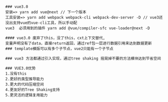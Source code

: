 <!--
 * @Author: your name
 * @Date: 2020-02-23 23:46:36
 * @LastEditTime: 2020-02-24 15:46:02
 * @LastEditors: Please set LastEditors
 * @Description: In User Settings Edit
 * @FilePath: \vue3-ts-app\reademe.md
 -->
```
### vue3.0
安装=> yarn add vue@next // 下一个版本
工具安装=> yarn add webpack webpack-cli webpack-dev-server -D // vue3还没出支持vue的vue-cli工具，所以手动配
vue3  必须用到的插件 yarn add @vue/compiler-sfc vue-loader@next -D

#### vue3.0 废弃了this，没了this，cxt上下文替代,
变量声明没有了data，直接return返回，通过ref包一层进行数据引用来达到数据更新
### template模版可以有多个子节点，vue2只能有一个子节点

### vue3 方法都通过引入实现，通过tree shaking 摇晃掉不要的方法模块达到节省空间

### VUE3.0优势
1.没有this
2.更好的类型推导能力
3.更大的代码压缩空间
4.更友好的Tree Shaking支持
5.更灵活的逻辑复用能力
```